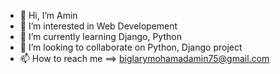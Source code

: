 - 👋 Hi, I’m Amin
- 👀 I’m interested in Web Developement
- 🌱 I’m currently learning Django, Python
- 💞️ I’m looking to collaborate on Python, Django project
- 📫 How to reach me ==> biglarymohamadamin75@gmail.com

<!---
biglaryamin/biglaryamin is a ✨ special ✨ repository because its `README.md` (this file) appears on your GitHub profile.
You can click the Preview link to take a look at your changes.
--->
